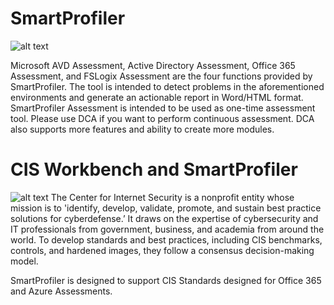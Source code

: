 # SmartProfiler

![alt text](https://microsoft-assessment.com/wp-content/uploads/2023/03/smartprofiler-1.png)

Microsoft AVD Assessment, Active Directory Assessment, Office 365 Assessment, and FSLogix Assessment are the four functions provided by SmartProfiler. The tool is intended to detect problems in the aforementioned environments and generate an actionable report in Word/HTML format. SmartProfiler Assessment is intended to be used as one-time assessment tool. Please use DCA if you want to perform continuous assessment. DCA also supports more features and ability to create more modules. 


# CIS Workbench and SmartProfiler
![alt text](https://microsoft-assessment.com/wp-content/uploads/2023/03/CISComp.png)
The Center for Internet Security is a nonprofit entity whose mission is to 'identify, develop, validate, promote, and sustain best practice solutions for cyberdefense.’ It draws on the expertise of cybersecurity and IT professionals from government, business, and academia from around the world. To develop standards and best practices, including CIS benchmarks, controls, and hardened images, they follow a consensus decision-making model.

SmartProfiler is designed to support CIS Standards designed for Office 365 and Azure Assessments.

